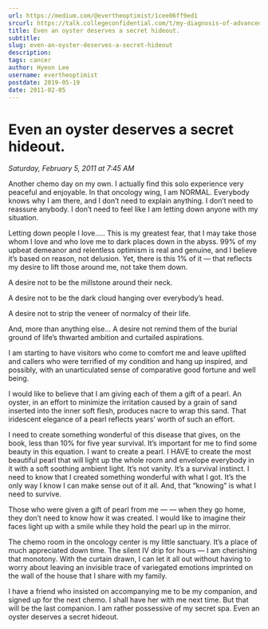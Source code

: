 ```yaml
---
url: https://medium.com/@evertheoptimist/1cee06ff9ed1
srcurl: https://talk.collegeconfidential.com/t/my-diagnosis-of-advanced-cancer-how-to-help-my-kids/1013554/439
title: Even an oyster deserves a secret hideout.
subtitle: 
slug: even-an-oyster-deserves-a-secret-hideout
description: 
tags: cancer
author: Hyeon Lee
username: evertheoptimist
postdate: 2019-05-19
date: 2011-02-05
---
```


# Even an oyster deserves a secret hideout.

*Saturday, February 5, 2011 at 7:45 AM*

Another chemo day on my own. I actually find this solo experience very peaceful and enjoyable. In that oncology wing, I am NORMAL. Everybody knows why I am there, and I don’t need to explain anything. I don’t need to reassure anybody. I don’t need to feel like I am letting down anyone with my situation.

Letting down people I love..... This is my greatest fear, that I may take those whom I love and who love me to dark places down in the abyss. 99% of my upbeat demeanor and relentless optimism is real and genuine, and I believe it’s based on reason, not delusion. Yet, there is this 1% of it — that reflects my desire to lift those around me, not take them down.

A desire not to be the millstone around their neck.

A desire not to be the dark cloud hanging over everybody’s head.

A desire not to strip the veneer of normalcy of their life.

And, more than anything else… A desire not remind them of the burial ground of life’s thwarted ambition and curtailed aspirations.

I am starting to have visitors who come to comfort me and leave uplifted and callers who were terrified of my condition and hang up inspired, and possibly, with an unarticulated sense of comparative good fortune and well being.

I would like to believe that I am giving each of them a gift of a pearl. An oyster, in an effort to minimize the irritation caused by a grain of sand inserted into the inner soft flesh, produces nacre to wrap this sand. That iridescent elegance of a pearl reflects years’ worth of such an effort.

I need to create something wonderful of this disease that gives, on the book, less than 10% for five year survival. It’s important for me to find some beauty in this equation. I want to create a pearl. I HAVE to create the most beautiful pearl that will light up the whole room and envelope everybody in it with a soft soothing ambient light. It’s not vanity. It’s a survival instinct. I need to know that I created something wonderful with what I got. It’s the only way I know I can make sense out of it all. And, that “knowing” is what I need to survive.

Those who were given a gift of pearl from me — — when they go home, they don’t need to know how it was created. I would like to imagine their faces light up with a smile while they hold the pearl up in the mirror.

The chemo room in the oncology center is my little sanctuary. It’s a place of much appreciated down time. The silent IV drip for hours — I am cherishing that monotony. With the curtain drawn, I can let it all out without having to worry about leaving an invisible trace of variegated emotions imprinted on the wall of the house that I share with my family.

I have a friend who insisted on accompanying me to be my companion, and signed up for the next chemo. I shall have her with me next time. But that will be the last companion. I am rather possessive of my secret spa. Even an oyster deserves a secret hideout.
